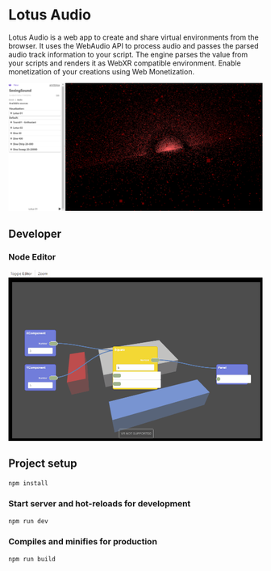 # Lotus Audio
Lotus Audio is a web app to create and share virtual environments from the browser. It uses the WebAudio API to process audio and passes the parsed audio track information to your script. The engine parses the value from your scripts and renders it as WebXR compatible environment.
Enable monetization of your creations using Web Monetization.

![Lotus Audio Screenshot](./public/imgs/screenshot_01.png)

## Developer

### Node Editor
![Node editor](./public/imgs/node-editor.gif)

## Project setup
```
npm install
```

### Start server and hot-reloads for development
```
npm run dev
```

### Compiles and minifies for production
```
npm run build
```
